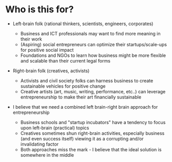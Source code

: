 # Who is this for?

* Left-brain folk (rational thinkers, scientists, engineers, corporates)
  * Business and ICT professionals may want to find more meaning in their work
  * (Aspiring) social entrepreneurs can optimize their startups/scale-ups for positive social impact
  * Foundations and NGOs to learn how business might be more flexible and scalable than their current legal forms

* Right-brain folk (creatives, activists)
  * Activists and civil society folks can harness business to create sustainable vehicles for positive change
  * Creative artists (art, music, writing, performance, etc..) can leverage entrepreneurship to make their art financially sustainable

* I believe that we need a combined left brain-right brain approach for entrepreneurship
  * Business schools and "startup incubators" have a tendency to focus upon left-brain (practical) topics
  * Creatives sometimes shun right-brain activities, especially business (and even success itself) viewing it as a corrupting and/or invalidating factor
  * Both approaches miss the mark - I believe that the ideal solution is somewhere in the middle
  
